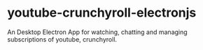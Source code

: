 # youtube-crunchyroll-electronjs
An Desktop Electron App for watching, chatting and managing subscriptions of youtube, crunchyroll. 
